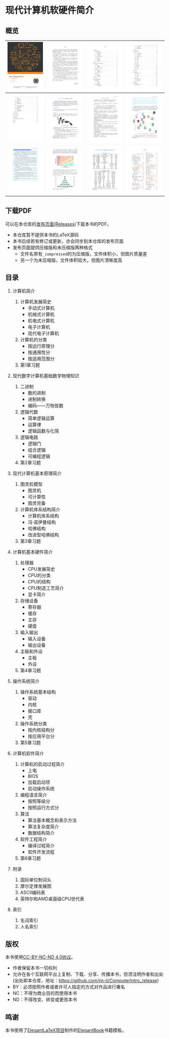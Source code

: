 # 现代计算机软硬件简介

## 概览

| ![Cover](img/cover.png) | ![Cover](img/motivation.png) |![Cover](img/content1.png) |![Cover](img/content2.png) |
|:--------:|:------------:|:-------:|:-----------:|
| ![Cover](img/content3.png) | ![Cover](img/chapter3.png) |![Cover](img/exercise.png) |![Cover](img/chap5sec2.png) |
| ![Cover](img/extending.png) | ![Cover](img/example.png) |![Cover](img/appendixd.png) |![Cover](img/index1.png) |


## 下载PDF

可以在本仓库的[发布页面(Releases)](https://github.com/jin-li/ComputerIntro_release/releases)下载本书的PDF。
- 本仓库暂不提供本书的LaTeX源码
- 本书后续若有修订或更新，亦会同步到本仓库的发布页面
- 发布页面提供压缩版和未压缩版两种格式
    - 文件名带有`_compressed`的为压缩版，文件体积小，但图片质量差
    - 另一个为未压缩版，文件体积较大，但图片清晰度高

## 目录

1. 计算机简介
    1. 计算机发展简史
        - 手动式计算机
        - 机械式计算机
        - 机电式计算机
        - 电子计算机
        - 现代电子计算机
    1. 计算机的分类
        - 按运行原理分
        - 按通用性分
        - 按适用范围分
    1. 第1章习题

1. 现代数字计算机基础数学物理知识
    1. 二进制
        - 数的进制
        - 进制转换
        - 编码——万物皆数
    1. 逻辑代数
        - 简单逻辑运算
        - 运算律
        - 逻辑函数与化简
    1. 逻辑电路
        - 逻辑门
        - 组合逻辑
        - 可编程逻辑
    1. 第2章习题

1. 现代计算机基本原理简介
    1. 图灵机模型
        - 图灵机
        - 可计算性
        - 图灵完备
    1. 计算机体系结构简介
        - 计算机体系结构
        - 冯·诺伊曼结构
        - 哈佛结构
        - 改进型哈佛结构
    1. 第3章习题

1. 计算机基本硬件简介
    1. 处理器
        - CPU发展简史
        - CPU的分类
        - CPU的结构
        - CPU制造工艺简介
        - 显卡简介
    1. 存储设备
        - 寄存器
        - 缓存
        - 主存
        - 硬盘
    1. 输入输出
        - 输入设备
        - 输出设备
    1. 主板和外设
        - 主板
        - 外设
    1. 第4章习题

1. 操作系统简介
    1. 操作系统基本结构
        - 驱动
        - 内核
        - 接口库
        - 壳
    1. 操作系统分类
        - 按内核结构分
        - 按应用平台分
    1. 第5章习题

1. 计算机软件简介
    1. 计算机的启动过程简介
        - 上电
        - BIOS
        - 加载启动项
        - 启动操作系统
    1. 编程语言简介
        - 按照等级分
        - 按照运行方式分
    1. 算法
        - 算法基本概念和表示方法
        - 算法复杂度简介
        - 数据结构简介
    1. 软件工程简介
        - 编译过程简介
        - 软件开发流程
    1. 第6章习题

1. 附录
    1. 国际单位制词头
    1. 摩尔定律发展图
    1. ASCII编码表
    1. 英特尔和AMD桌面级CPU世代表

1. 索引
    1. 名词索引
    2. 人名索引

## 版权

本书使用[CC-BY-NC-ND 4.0协议](LICENSE.md)。

- 作者保留本书一切权利
- 允许在各个互联网平台上复制、下载、分享、传播本书，但须注明作者和出处(出处即本仓库，地址：https://github.com/jin-li/ComputerIntro_release)
- BY：必须按照作者或者许可人指定的方式对作品进行署名
- NC：不得为商业目的而使用本书
- ND：不得改变、转变或更改本书

## 鸣谢

本书使用了[ElegantLaTeX项目](https://elegantlatex.org/)制作的[ElegantBook](https://github.com/ElegantLaTeX/ElegantBook)书籍模板。